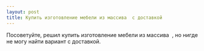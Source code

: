 ```yaml
---
layout: post 
title: Купить изготовление мебели из массива ‌‌ с доставкой 
--- 
```

Посоветуйте, решил купить изготовление мебели из массива ‌‌ , но нигде не могу найти вариант с доставкой.